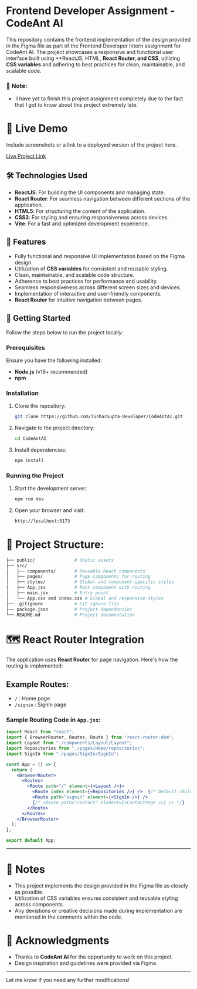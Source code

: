 # Frontend Developer Assignment - CodeAnt AI

This repository contains the frontend implementation of the design provided in the Figma file as part of the Frontend Developer Intern assignment for CodeAnt AI. The project showcases a responsive and functional user interface built using **ReactJS, HTML, **React Router, and CSS**, utilizing **CSS variables** and adhering to best practices for clean, maintainable, and scalable code.

### 📝 Note:  
-  I have yet to finish this project assignment completely due to the fact that I got to know about this project extremely late.

# 🌟 Live Demo  
Include screenshots or a link to a deployed version of the project here.  

[Live Project Link](https://code-ant-ai-delta.vercel.app/) 

## 🛠️ Technologies Used
- **ReactJS**: For building the UI components and managing state.
- **React Router**: For seamless navigation between different sections of the application.
- **HTML5**: For structuring the content of the application.
- **CSS3**: For styling and ensuring responsiveness across devices.
- **Vite**: For a fast and optimized development experience.

## 🎨 Features
- Fully functional and responsive UI implementation based on the Figma design.
- Utilization of **CSS variables** for consistent and reusable styling.
- Clean, maintainable, and scalable code structure.
- Adherence to best practices for performance and usability.
- Seamless responsiveness across different screen sizes and devices.
- Implementation of interactive and user-friendly components.
- **React Router** for intuitive navigation between pages.
  
## 🚀 Getting Started

Follow the steps below to run the project locally:

### Prerequisites
Ensure you have the following installed:
- **Node.js** (v16+ recommended)
- **npm**

### Installation
1. Clone the repository:
   ```bash
   git clone https://github.com/TusharGupta-Developer/CodeAntAI.git
2. Navigate to the project directory:
   ```bash
   cd CodeAntAI
3. Install dependencies:
   ```bash
   npm install

### Running the Project
1. Start the development server:
   ```bash
   npm run dev
2. Open your browser and visit:
   ```bash
   http://localhost:5173

# 📁 Project Structure:
 ```bash
 ├── public/               # Static assets
├── src/
│   ├── components/       # Reusable React components
│   ├── pages/            # Page components for routing              
│   ├── styles/           # Global and component-specific styles
│   ├── App.jsx           # Root component with routing
│   ├── main.jsx          # Entry point
│   └── App.css and index.css # Global and responsive styles 
├── .gitignore            # Git ignore file
├── package.json          # Project dependencies
└── README.md             # Project documentation
```

  # 🗺️ React Router Integration

The application uses **React Router** for page navigation. Here's how the routing is implemented:

## Example Routes:
- `/` : Home page  
- `/signin` : SignIn page   

### Sample Routing Code in `App.jsx`:
```jsx
import React from "react";
import { BrowserRouter, Routes, Route } from "react-router-dom";
import Layout from "./components/Layout/Layout";
import Repositories from "./pages/Home/repositories";
import SignIn from "./pages/SignIn/SignIn";

const App = () => {
  return (
    <BrowserRouter>
      <Routes>
        <Route path="/" element={<Layout />}>
          <Route index element={<Repositories />} />  {/* Default child route */}
          <Route path="signin" element={<SignIn />} />
          {/* <Route path="contact" element={<ContactPage />} /> */}
        </Route>
      </Routes>
    </BrowserRouter>
  );
};

export default App;
```

---

# 📝 Notes  
- This project implements the design provided in the Figma file as closely as possible.  
- Utilization of CSS variables ensures consistent and reusable styling across components.  
- Any deviations or creative decisions made during implementation are mentioned in the comments within the code.  

# 🤝 Acknowledgments  
- Thanks to **CodeAnt AI** for the opportunity to work on this project.  
- Design inspiration and guidelines were provided via Figma.  

---

Let me know if you need any further modifications!





